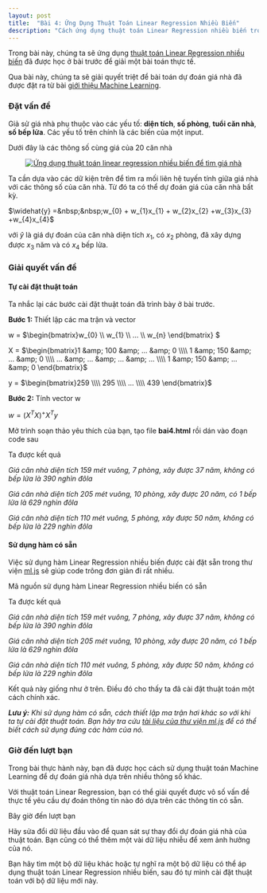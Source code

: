 ```yaml
---
layout: post
title:  "Bài 4: Ứng Dụng Thuật Toán Linear Regression Nhiều Biến"
description: "Cách ứng dụng thuật toán Linear Regression nhiều biến trong Machine Learning để dự đoán giá nhà dựa trên các thông tin cho trước."
---
```


Trong bài này, chúng ta sẽ ứng dụng <a href="https://www.dathoangblog.com/2018/07/linear-regression-nhieu-bien.html" rel="noopener" target="_blank">thuật toán Linear Regression nhiều biến</a> đã được học ở bài trước&nbsp;để giải một bài toán thực tế.

Qua bài này, chúng ta sẽ giải quyết triệt để bài toán dự đoán giá nhà đã được đặt ra từ bài <a href="https://www.dathoangblog.com/2018/07/machine-learning-la-gi.html" rel="noopener" target="_blank">giới thiệu Machine Learning</a>.
<!--more-->
<h3>
Đặt vấn đề</h3>
Giả sử giá nhà phụ thuộc vào các yếu tố: <strong>diện tích</strong>, <strong>số phòng</strong>, <strong>tuổi căn nhà</strong>, <strong>số bếp lửa</strong>. Các yếu tố trên chính là các biến của một input.

Dưới đây là các thông số cùng giá của 20 căn nhà

<div class="separator" style="clear: both; text-align: center;">
<a href="https://4.bp.blogspot.com/-M5nHaMHj1rM/W0V3WYqGWeI/AAAAAAAAD3I/R6L-WOiuJmEL77IgYUtbEl2saUpy6vE4gCLcBGAs/s1600/Untitled.png" imageanchor="1" style="margin-left: 1em; margin-right: 1em;"><img alt="Ứng dụng thuật toán linear regression nhiều biến để tìm giá nhà" border="0" data-original-height="340" data-original-width="500" src="https://4.bp.blogspot.com/-M5nHaMHj1rM/W0V3WYqGWeI/AAAAAAAAD3I/R6L-WOiuJmEL77IgYUtbEl2saUpy6vE4gCLcBGAs/s1600/Untitled.png" title="Ứng dụng thuật toán linear regression nhiều biến để tìm giá nhà" /></a></div>



Ta cần dựa vào các dữ kiện trên để tìm ra mối liên hệ tuyến tính giữa giá nhà với các thông số của căn nhà. Từ đó ta có thể dự đoán giá của căn nhà bất kỳ.

$\widehat{y} =&nbsp;&nbsp;w_{0} + w_{1}x_{1} + w_{2}x_{2} +w_{3}x_{3} +w_{4}x_{4}$

với&nbsp;$\widehat{y}$ là giá dự đoán của căn nhà diện tích $x_{1}$, có&nbsp;$x_{2}$ phòng, đã xây dựng được $x_{3}$ năm và có&nbsp;$x_{4}$ bếp lửa.
<h3>
Giải quyết vấn đề</h3>
<h4>
Tự cài đặt thuật toán</h4>
Ta nhắc lại các bước cài đặt thuật toán đã trình bày ở bài trước.

<strong>Bước 1:&nbsp;</strong>Thiết lập các ma trận và vector

w = $\begin{bmatrix}w_{0} \\\\ w_{1} \\\\ ... \\\\ w_{n} \end{bmatrix} $

X = $\begin{bmatrix}1 &amp; 100 &amp; ... &amp; 0 \\\\ 1 &amp; 150 &amp; ... &amp; 0 \\\\ ... &amp; ... &amp; ... &amp; ... \\\\ 1 &amp; 150 &amp; ... &amp; 0 \end{bmatrix}$

y = $\begin{bmatrix}259 \\\\ 295 \\\\ ... \\\\ 439 \end{bmatrix}$

<strong>Bước 2:</strong>&nbsp;Tính vector w

$w = (X^{T}X)^{+}X^{T}y$

Mở trình soạn thảo yêu thích của bạn, tạo file <strong>bai4.html</strong>&nbsp;rồi dán vào đoạn code sau

<script src="https://gist.github.com/dathoangnd/6058aa0899f8d39ffeb8335f368d78b9.js"></script>

Ta được kết quả

<i>Giá căn nhà diện tích 159 mét vuông, 7 phòng, xây được 37 năm, không có bếp lửa là 390 nghìn đôla</i>

<i>Giá căn nhà diện tích 205 mét vuông, 10 phòng, xây được 20 năm, có 1 bếp lửa là 629 nghìn đôla</i>

<i>Giá căn nhà diện tích 110 mét vuông, 5 phòng, xây được 50 năm, không có bếp lửa là 229 nghìn đôla</i>
<h4>
Sử dụng hàm có sẵn</h4>
Việc sử dụng hàm Linear Regression nhiều biến được cài đặt sẵn trong thư viện <a href="https://github.com/mljs/ml" rel="noopener" target="_blank">ml.js</a> sẽ giúp code trông đơn giản đi rất nhiều.

Mã nguồn sử dụng hàm Linear Regression nhiều biến có sẵn

<script src="https://gist.github.com/dathoangnd/fb5119d3c46a3354a8bbdcf79e30361d.js"></script>

Ta được kết quả

<i>Giá căn nhà diện tích 159 mét vuông, 7 phòng, xây được 37 năm, không có bếp lửa là 390 nghìn đôla</i>

<i>Giá căn nhà diện tích 205 mét vuông, 10 phòng, xây được 20 năm, có 1 bếp lửa là 629 nghìn đôla</i>

<i>Giá căn nhà diện tích 110 mét vuông, 5 phòng, xây được 50 năm, không có bếp lửa là 229 nghìn đôla</i>

Kết quả này giống như ở trên. Điều đó cho thấy ta đã cài đặt thuật toán một cách chính xác.

<em><strong>Lưu ý:</strong>&nbsp;Khi sử dụng hàm có sẵn, cách thiết lập ma trận hơi khác so với khi ta tự cài đặt thuật toán. Bạn hãy tra cứu <a href="https://github.com/mljs/ml" rel="noopener" target="_blank">tài liệu của thư viện ml.js</a>&nbsp;để có thể biết cách sử dụng đúng các hàm của nó.&nbsp;</em>
<h3>
Giờ đến lượt bạn</h3>
Trong bài thực hành này, bạn đã được học cách sử dụng thuật toán Machine Learning để dự đoán giá nhà dựa trên nhiều thông số khác.

Với thuật toán Linear Regression, bạn có thể giải quyết được vô số vấn đề thực tế yêu cầu dự đoán thông tin nào đó dựa trên các thông tin có sẵn.

Bây giờ đến lượt bạn

Hãy sửa đổi dữ liệu đầu vào để quan sát sự thay đổi dự đoán giá nhà của thuật toán. Bạn cũng có thể thêm một vài dữ liệu nhiễu để xem ảnh hưởng của nó.

Bạn hãy tìm một bộ dữ liệu khác hoặc tự nghĩ ra một bộ dữ liệu có thể áp dụng thuật toán Linear Regression nhiều biến, sau đó tự mình cài đặt thuật toán với bộ dữ liệu mới này.